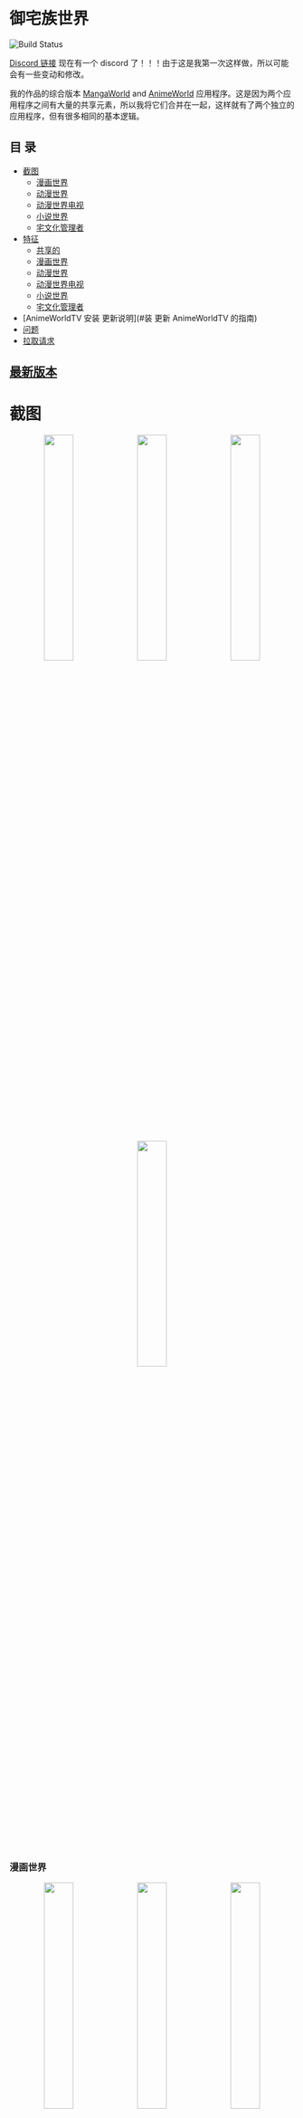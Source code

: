 # 御宅族世界

 ![Build Status](https://github.com/jakepurple13/OtakuWorld/actions/workflows/build_check.yaml/badge.svg)
 
 [Discord 链接](https://discord.gg/MhhHMWqryg) 现在有一个 discord 了！！！由于这是我第一次这样做，所以可能会有一些变动和修改。

我的作品的综合版本
 [MangaWorld](https://github.com/jakepurple13/MangaWorld) and [AnimeWorld](https://github.com/jakepurple13/AnimeWorld)
 应用程序。这是因为两个应用程序之间有大量的共享元素，所以我将它们合并在一起，这样就有了两个独立的应用程序，但有很多相同的基本逻辑。

## 目 录
   * [截图](#screenshots)
      * [漫画世界](#mangaworld)
      * [动漫世界](#animeworld)
      * [动漫世界电视](#animeworldtv)
      * [小说世界](#novelworld)
      * [宅文化管理者](#otaku-manager)
   * [特征](#features)
      * [共享的](#shared)
      * [漫画世界](#mangaworld-1)
      * [动漫世界](#animeworld-1)
      * [动漫世界电视](#animeworldtv-1)
      * [小说世界](#novelworld-1)
      * [宅文化管理者](#otaku-manager-1)
   * [AnimeWorldTV 安装 更新说明](#装 更新 AnimeWorldTV 的指南)
   * [问题](#Issues)
   * [拉取请求](#pull-requests)

## [最新版本](https://github.com/jakepurple13/OtakuWorld/releases/latest)

# 截图
<p align="center">
  <img src="/mangaworld/src/main/ic_launcher-playstore.png" width="32%"/>
  <img src="/animeworld/src/main/ic_launcher-playstore.png" width="32%"/>
  <img src="/novelworld/src/main/ic_launcher-playstore.png" width="32%"/>
  <img src="/otakumanager/src/main/ic_launcher-playstore.png" width="32%"/>
</p>

### 漫画世界
<p align="center">
  <img src="/ss/mw_recent.png" width="32%"/>
  <img src="/ss/mw_all.png" width="32%"/>
  <img src="/ss/mw_details.png" width="32%"/>
  <img src="/ss/mw_notifications.png" width="32%"/>
  <img src="/ss/mw_top_settings.png" width="32%"/>
  <img src="/ss/mw_more_settings.png" width="32%"/>
</p>

### 动漫世界
<p align="center">
  <img src="/ss/aw_recent.png" width="32%"/>
  <img src="/ss/aw_all.png" width="32%"/>
  <img src="/ss/aw_details.png" width="32%"/>
  <img src="/ss/aw_history.png" width="32%"/>
  <img src="/ss/aw_top_settings.png" width="32%"/>
  <img src="/ss/aw_more_settings.png" width="32%"/>
</p>

### 动漫世界电视
<p align="center">
  <img src="/ss/tv_ss_homescreen.png" width="32%"/>
  <img src="/ss/tv_ss_details.png" width="32%"/>
  <img src="/ss/tv_ss_episodes.png" width="32%"/>
  <img src="/ss/tv_ss_settings.png" width="32%"/>
  <img src="/ss/tv_ss_search.png" width="32%"/>
  <img src="/ss/tv_ss_favorites.png" width="32%"/>
</p>

### 小说世界
<p align="center">
  <img src="/ss/nw_recent.png" width="32%"/>
  <img src="/ss/nw_all.png" width="32%"/>
  <img src="/ss/nw_details.png" width="32%"/>
  <img src="/ss/nw_global_search.png" width="32%"/>
  <img src="/ss/nw_favorites.png" width="32%"/>
  <img src="/ss/nw_settings.png" width="32%"/>
</p>

### 宅文化管理者
<p align="center">
  <img src="/ss/otakumanager_ss_1.png" width="32%"/>
  <img src="/ss/otakumanager_ss_2.png" width="32%"/>
  <img src="/ss/otakumanager_ss_3.png" width="32%"/>
</p>

# 特征

###  特征
- 登录以将您的收藏和已观看的剧集从一个设备保存到另一个设备
- 将其加入收藏以接收任何更新的提醒
- 分享动漫 漫画并在应用程序中打开!

### 动漫世界
- 从各种不同的视频网站上观看和下载动漫
- 在内置视频播放器中观看
- 将视频投放到支持Chromecast的设备

### 动漫世界电视
- 从多个不同的视频网站上播放动漫、电视剧和电影
- 在内置视频播放器中观看
- 将收藏夹与AnimeWorld同步
- 包含跳过片头（直接跳过90秒）
- 仅适用于Android TV设备

### 漫画世界
- 从多个不同的漫画网站阅读漫画

### 小说世界
- 从多个不同的小说网站阅读小说

### 宅文化管理者
- 查看所有OtakuWorld应用程序中的所有收藏夹。需要您登录
- 使用纯粹的Jetpack Compose编写。没有任何视图的XML

#### 询问如何获取有关安装或更新AnimeWorldTV的指导
1. 下载 animeworldtv-release.apk

 如果使用 `adb`:

3.
```sh
adb install animeworldtv-release.apk
```

 如果不使用"`adb`:

2. 建议或要求按照Android Authority提供的步骤或指导进行操作或行动

# 本地构建
"确保将构建变体更改为 noFirebase 变体。除此之外，在进行本地运行或构建时不需要做任何其他更改！"

# 问题
如果遇到任何问题，请使用以下详细信息创建一个问题请求


- 简短描述
- 所采取的步骤
- 设备
- Android版本
- 预期行为
- 实际行为
- 问题是否严重影响使用
- 其他可能有助于解决问题的额外信息
# 拉取请求

果你想为应用程序添加新的信息源或者有改进建议时应该采取的步骤

- 创建一个新的分支
- 进行修改
- 推送修改并创建新的PR（Pull Request）
- 将我（@jakepurple13）添加为审查者
- 这些步骤通常用于开发团队协作，帮助提升应用程序的功能和质量

[//]: # (参考链接)
  [aa]: <https://www.androidauthority.com/sideloading-apps-on-android-tv-1189896/>

- 本翻译由ChatGPT 3.5提供翻译支持,如果翻译错误，请(@kwxmxb) 进行更改或者变更翻译
